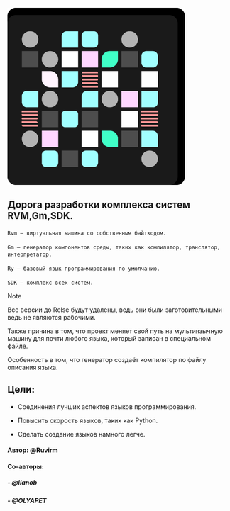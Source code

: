 ![иконка SDK](/icon/logoCDK.png)

## Дорога разработки комплекса систем RVM,Gm,SDK.
```
Rvm — виртуальная машина со собственным байткодом.

Gm — генератор компонентов среды, таких как компилятор, транслятор, интерпретатор.

Ry — базовый язык программирования по умолчанию. 

SDK — комплекс всех систем.
```

>[!NOTE]
>Все версии до Relse будут удалены, ведь они были заготовительными ведь не являются рабочими.
>
>Также причина в том, что проект меняет свой путь на мультиязычную машину для почти любого языка, который записан в специальном файле.
>
>Особенность в том, что генератор создаёт компилятор по файлу описания языка. 




## Цели:

- Соединения лучших аспектов языков программирования.

- Повысить скорость языков, таких как Python.

- Сделать создание языков намного легче. 




#### Автор: @Ruvirm

#### Со-авторы:

##### - @lianob

##### - @OLYAPET


